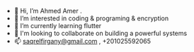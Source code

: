 - 👋 Hi, I’m Ahmed Amer .
- 👀 I’m interested in coding & programing & encryption
- 🌱 I’m currently learning flutter
- 💞️ I'm looking to collaborate on building a powerful systems
- 📫 saqrelfirgany@gmail.com , +201025592065
 

<!---
saqrelfirgany/saqrelfirgany is a ✨ special ✨ repository because its `README.md` (this file) appears on your GitHub profile.
You can click the Preview link to take a look at your changes.
--->
